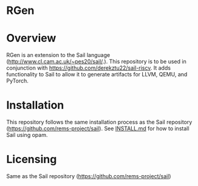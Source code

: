 RGen
===================================

Overview
========

RGen is an extension to the Sail language (<http://www.cl.cam.ac.uk/~pes20/sail/>.). This repository is to be used in conjunction with <https://github.com/derekztu22/sail-riscv>. It adds functionality to Sail to allow it to generate artifacts for LLVM, QEMU, and PyTorch.


Installation
============

This repository follows the same installation process as the Sail repository (<https://github.com/rems-project/sail>).
See [INSTALL.md](INSTALL.md) for how
to install Sail using opam.


Licensing
=========

Same as the Sail repository (<https://github.com/rems-project/sail>)




